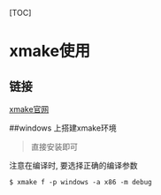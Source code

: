 [TOC]

# xmake使用

## 链接

[xmake官网](https://xmake.io/#/zh-cn/getting_started)

##windows 上搭建xmake环境

> 直接安装即可

注意在编译时, 要选择正确的编译参数

```shell
$ xmake f -p windows -a x86 -m debug
```

